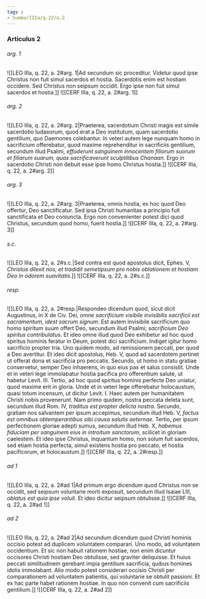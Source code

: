 ```yaml
---
tags : 
- Summa/IIIa/q.22/a.2
---
```


### Articulus 2

###### arg. 1
![[LEO IIIa, q. 22, a. 2#arg. 1|Ad secundum sic proceditur. Videtur quod ipse Christus non fuit simul sacerdos et hostia. Sacerdotis enim est hostiam occidere. Sed Christus non seipsum occidit. Ergo ipse non fuit simul sacerdos et hostia.]]
![[CERF IIIa, q. 22, a. 2#arg. 1]]

###### arg. 2
![[LEO IIIa, q. 22, a. 2#arg. 2|Praeterea, sacerdotium Christi magis est simile sacerdotio Iudaeorum, quod erat a Deo institutum, quam sacerdotio gentilium, quo Daemones colebantur. In veteri autem lege nunquam homo in sacrificium offerebatur, quod maxime reprehenditur in sacrificiis gentilium, secundum illud Psalmi, *effuderunt sanguinem innocentem filiorum suorum et filiarum suarum, quas sacrificaverunt sculptilibus Chanaan*. Ergo in sacerdotio Christi non debuit esse ipse homo Christus hostia.]]
![[CERF IIIa, q. 22, a. 2#arg. 2]]

###### arg. 3
![[LEO IIIa, q. 22, a. 2#arg. 3|Praeterea, omnis hostia, ex hoc quod Deo offertur, Deo sanctificatur. Sed ipsa Christi humanitas a principio fuit sanctificata et Deo coniuncta. Ergo non convenienter potest dici quod Christus, secundum quod homo, fuerit hostia.]]
![[CERF IIIa, q. 22, a. 2#arg. 3]]

###### s.c.
![[LEO IIIa, q. 22, a. 2#s.c.|Sed contra est quod apostolus dicit, Ephes. V, *Christus dilexit nos, et tradidit semetipsum pro nobis oblationem et hostiam Deo in odorem suavitatis*.]]
![[CERF IIIa, q. 22, a. 2#s.c.]]

###### resp.
![[LEO IIIa, q. 22, a. 2#resp.|Respondeo dicendum quod, sicut dicit Augustinus, in X de Civ. Dei, *omne sacrificium visibile invisibilis sacrificii est sacramentum, idest sacrum signum*. Est autem invisibile sacrificium quo homo spiritum suum offert Deo, secundum illud Psalmi; *sacrificium Deo spiritus contribulatus*. Et ideo omne illud quod Deo exhibetur ad hoc quod spiritus hominis feratur in Deum, potest dici sacrificium. Indiget igitur homo sacrificio propter tria. Uno quidem modo, ad remissionem peccati, per quod a Deo avertitur. Et ideo dicit apostolus, Heb. V, quod ad sacerdotem pertinet ut offerat dona et sacrificia pro peccatis. Secundo, ut homo in statu gratiae conservetur, semper Deo inhaerens, in quo eius pax et salus consistit. Unde et in veteri lege immolabatur hostia pacifica pro offerentium salute, ut habetur Levit. III. Tertio, ad hoc quod spiritus hominis perfecte Deo uniatur, quod maxime erit in gloria. Unde et in veteri lege offerebatur holocaustum, quasi totum incensum, ut dicitur Levit. I. Haec autem per humanitatem Christi nobis provenerunt. Nam primo quidem, nostra peccata deleta sunt, secundum illud Rom. IV, *traditus est propter delicta nostra*. Secundo, gratiam nos salvantem per ipsum accepimus, secundum illud Heb. V, *factus est omnibus obtemperantibus sibi causa salutis aeternae*. Tertio, per ipsum perfectionem gloriae adepti sumus, secundum illud Heb. X, *habemus fiduciam per sanguinem eius in introitum sanctorum*, scilicet in gloriam caelestem. Et ideo ipse Christus, inquantum homo, non solum fuit sacerdos, sed etiam hostia perfecta, simul existens hostia pro peccato, et hostia pacificorum, et holocaustum.]]
![[CERF IIIa, q. 22, a. 2#resp.]]

###### ad 1
![[LEO IIIa, q. 22, a. 2#ad 1|Ad primum ergo dicendum quod Christus non se occidit, sed seipsum voluntarie morti exposuit, secundum illud Isaiae LIII, *oblatus est quia ipse voluit*. Et ideo dicitur seipsum obtulisse.]]
![[CERF IIIa, q. 22, a. 2#ad 1]]

###### ad 2
![[LEO IIIa, q. 22, a. 2#ad 2|Ad secundum dicendum quod Christi hominis occisio potest ad duplicem voluntatem comparari. Uno modo, ad voluntatem occidentium. Et sic non habuit rationem hostiae, non enim dicuntur occisores Christi hostiam Deo obtulisse, sed graviter deliquisse. Et huius peccati similitudinem gerebant impia gentilium sacrificia, quibus homines idolis immolabant. Alio modo potest considerari occisio Christi per comparationem ad voluntatem patientis, qui voluntarie se obtulit passioni. Et ex hac parte habet rationem hostiae. In quo non convenit cum sacrificiis gentilium.]]
![[CERF IIIa, q. 22, a. 2#ad 2]]

